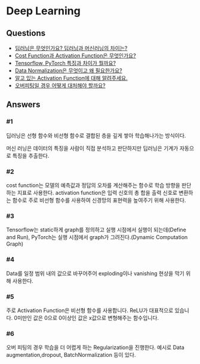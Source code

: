 # Deep Learning  

## Questions  
* [딥러닝은 무엇인가요? 딥러닝과 머신러닝의 차이는?](#1)  
* [Cost Function과 Activation Function은 무엇인가요?](#2)  
* [Tensorflow, PyTorch 특징과 차이가 뭘까요?](#3)  
* [Data Normalization은 무엇이고 왜 필요한가요?](#4)  
* [알고 있는 Activation Function에 대해 알려주세요.](#5)
* [오버피팅일 경우 어떻게 대처해야 할까요?](#6)

## Answers  
### #1

딥러닝은 선형 함수와 비선형 함수로 결합된 층을 깊게 쌓아 학습해나가는 방식이다.

머신 러닝은 데이터의 특징을 사람이 직접 분석하고 판단하지만 딥러닝은 기계가 자동으로 특징을 추출한다.

### #2

cost function는 모델의 예측값과 정답의 오차를 계산해주는 함수로 학습 방향을 판단하는 지표로 사용한다. activation function은 입력 신호의 총 합을 출력 신호로 변환하는 함수로 주로 비선형 함수를 사용하여 신경망의 표현력을 높여주기 위해 사용한다.

### #3

Tensorflow는 static하게 graph를 정의하고 실행 시점에서 실행이 되는데(Define and Run), PyTorch는 실행 시점에서 graph가 그려진다.(Dynamic Computation Graph)

### #4

Data를 일정 범위 내의 값으로 바꾸어주어 exploding이나 vanishing 현상을 막기 위해 사용한다.


### #5

주로 Activation Function은 비선형 함수를 사용합니다. ReLU가 대표적으로 있습니다. 0미만인 값은 0으로 0이상인 값은 x값으로 변형해주는 함수입니다.



### #6

오버 피팅의 경우 학습을 더 어렵게 하는 Regularization을 진행한다. 예시로 Data augmentation,dropout, BatchNormalization 등이 있다.